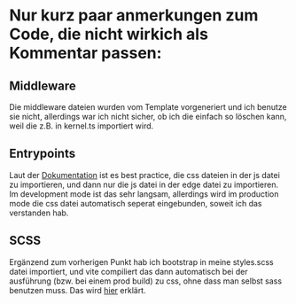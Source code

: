 # Nur kurz paar anmerkungen zum Code, die nicht wirkich als Kommentar passen:

## Middleware
Die middleware dateien wurden vom Template vorgeneriert und ich benutze sie nicht, allerdings war ich nicht sicher, ob ich die einfach so löschen kann, weil die z.B. in kernel.ts importiert wird.

## Entrypoints
Laut der [Dokumentation](https://docs.adonisjs.com/guides/assets-bundling#including-entrypoints-in-edge-templates) ist es best practice, die css dateien in der js datei zu importieren, und dann nur die js datei in der edge datei zu importieren. Im development mode ist das sehr langsam, allerdings wird im production mode die css datei automatisch seperat eingebunden, soweit ich das verstanden hab.

## SCSS
Ergänzend zum vorherigen Punkt hab ich bootstrap in meine styles.scss datei importiert, und vite compiliert das dann automatisch bei der ausführung (bzw. bei einem prod build) zu css, ohne dass man selbst sass benutzen muss. Das wird [hier](https://getbootstrap.com/docs/5.3/getting-started/vite/#import-bootstrap) erklärt.